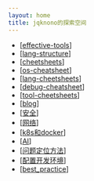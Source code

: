 ```yaml
---
layout: home
title: jqknono的探索空间
---
```


- [[effective-tools]]
- [[lang-structure]]
- [[cheetsheets]]
- [[os-cheatsheet]]
- [[lang-cheetsheets]]
- [[debug-cheatsheet]]
- [[tool-cheetsheets]]
- [[blog]]
- [[安全]]
- [[网络]]
- [[k8s和docker]]
- [[AI]]
- [[问题定位方法]]
- [[配置开发环境]]
- [[best_practice]]

[//begin]: # "Autogenerated link references for markdown compatibility"
[effective-tools]: 工具/自研工具/effective-tools.md "效率工具"
[lang-structure]: languages/lang-structure.md "语法速查"
[cheetsheets]: cheetsheets/cheetsheets.md "cheetsheets"
[os-cheatsheet]: OS/os-cheatsheet.md "操作系统速查"
[lang-cheetsheets]: cheetsheets/lang-cheetsheets.md "其它工具速查"
[debug-cheatsheet]: cheetsheets/debug/debug-cheatsheet.md "调试工具"
[tool-cheetsheets]: cheetsheets/tool-cheetsheets.md "tool-cheetsheets"
[blog]: blog/blog.md "博客"
[安全]: 安全/安全.md "安全"
[网络]: 安全/网络.md "网络"
[k8s和docker]: 工具/docker/k8s和docker.md "k8s和docker"
[AI]: 工具/AI/AI.md "AI"
[问题定位方法]: 问题定位/问题定位方法.md "问题定位方法"
[配置开发环境]: environment/配置开发环境.md "配置开发环境"
[best_practice]: best_practice/best_practice.md "best_practice"
[//end]: # "Autogenerated link references"
